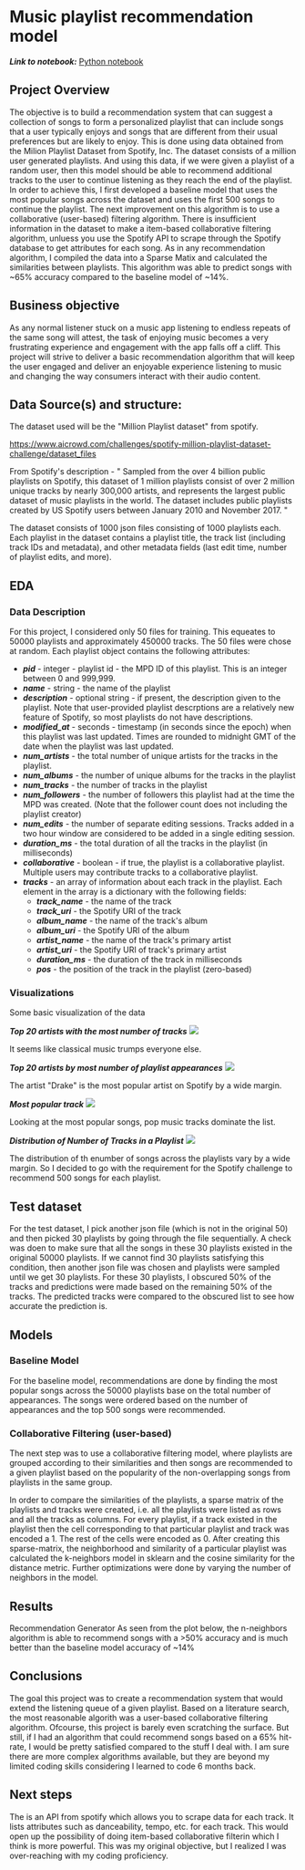 # Music playlist recommendation model

***Link to notebook:*** 
[Python notebook](/Capstone.ipynb)

## Project Overview

The objective is to build a recommendation system that can suggest a collection of songs to form a personalized playlist that can include songs that a user typically enjoys and songs that are different from their usual preferences but are likely to enjoy. This is done using data obtained from the Milion Playlist Dataset from Spotify, Inc. The dataset consists of a million user generated playlists. And using this data, if we were given a playlist of a random user, then this model should be able to recommend additional tracks to the user to continue listening as they reach the end of the playlist. In order to achieve this, I first developed a baseline model that uses the most popular songs across the dataset and uses the first 500 songs to continue the playlist. The next improvement on this algorithm is to use a collaborative (user-based) filtering algorithm. There is insufficient information in the dataset to make a item-based collaborative filtering algorithm, unluess you use the Spotify API to scrape through the Spotify database to get attributes for each song. As in any recommendation algorithm, I compiled the data into a Sparse Matix and calculated the similarities between playlists. This algorithm was able to predict songs with ~65% accuracy compared to the baseline model of ~14%.

## Business objective

As any normal listener stuck on a music app listening to endless repeats of the same song will attest, the task of enjoying music becomes a very frustrating experience and engagement with the app falls off a cliff. This project will strive to deliver a basic recommendation algorithm that will keep the user engaged and deliver an enjoyable experience listening to music and changing the way consumers interact with their audio content. 

## Data Source(s) and structure:

The dataset used will be the "Million Playlist dataset" from spotify.

https://www.aicrowd.com/challenges/spotify-million-playlist-dataset-challenge/dataset_files

From Spotify's description - " Sampled from the over 4 billion public playlists on Spotify, this dataset of 1 million playlists consist of over 2 million unique tracks by nearly 300,000 artists, and represents the largest public dataset of music playlists in the world. The dataset includes public playlists created by US Spotify users between January 2010 and November 2017. "

The dataset consists of 1000 json files consisting of 1000 playlists each. Each playlist in the dataset contains a playlist title, the track list (including track IDs and metadata), and other metadata fields (last edit time, number of playlist edits, and more). 

## EDA
### Data Description
For this project, I considered only 50 files for training. This equeates to 50000 playlists and approximately 450000 tracks. The 50 files were chose at random. Each playlist object contains the following attributes:

* ***pid*** - integer - playlist id - the MPD ID of this playlist. This is an integer between 0 and 999,999.
* ***name*** - string - the name of the playlist 
* ***description*** - optional string - if present, the description given to the playlist.  Note that user-provided playlist descrptions are a relatively new feature of Spotify, so most playlists do not have descriptions.
* ***modified_at*** - seconds - timestamp (in seconds since the epoch) when this playlist was last updated. Times are rounded to midnight GMT of the date when the playlist was last updated.
* ***num_artists*** - the total number of unique artists for the tracks in the playlist.
* ***num_albums*** - the number of unique albums for the tracks in the playlist
* ***num_tracks*** - the number of tracks in the playlist
* ***num_followers*** - the number of followers this playlist had at the time the MPD was created. (Note that the follower count does not including the playlist creator)
* ***num_edits*** - the number of separate editing sessions. Tracks added in a two hour window are considered to be added in a single editing session.
* ***duration_ms*** - the total duration of all the tracks in the playlist (in milliseconds)
* ***collaborative*** -  boolean - if true, the playlist is a collaborative playlist. Multiple users may contribute tracks to a collaborative playlist.
* ***tracks*** - an array of information about each track in the playlist. Each element in the array is a dictionary with the following fields:
   * ***track_name*** - the name of the track
   * ***track_uri*** - the Spotify URI of the track
   * ***album_name*** - the name of the track's album
   * ***album_uri*** - the Spotify URI of the album
   * ***artist_name*** - the name of the track's primary artist
   * ***artist_uri*** - the Spotify URI of track's primary artist
   * ***duration_ms*** - the duration of the track in milliseconds
   * ***pos*** - the position of the track in the playlist (zero-based)

### Visualizations
Some basic visualization of the data

***Top 20 artists with the most number of tracks***
![](/Artists_with_most_tracks.png)

It seems like classical music trumps everyone else. 

***Top 20 artists by most number of playlist appearances***
![](/Atists_in_most_playlists.png)

The artist "Drake" is the most popular artist on Spotify by a wide margin.

***Most popular track***
![](/Most_popular_tracks.png)

Looking at the most popular songs, pop music tracks dominate the list.

***Distribution of Number of Tracks in a Playlist***
![](/distribution_of_tracks.png)

The distribution of th enumber of songs across the playlists vary by a wide margin. So I decided to go with the requirement for the Spotify challenge to recommend 500 songs for each playlist.

## Test dataset

For the test dataset, I pick another json file (which is not in the original 50) and then picked 30 playlists by going through the file sequentially. A check was doen to make sure that all the songs in these 30 playlists existed in the original 50000 playlists. If we cannot find 30 playlists satisfying this condition, then another json file was chosen and playlists were sampled until we get 30 playlists. For these 30 playlists, I obscured 50% of the tracks and predictions were made based on the remaining 50% of the tracks. The predicted tracks were compared to the obscured list to see how accurate the prediction is.

## Models
### Baseline Model
For the baseline model, recommendations are done by finding the most popular songs across the 50000 playlists base on the total number of appearances. The songs were ordered based on the number of appearances and the top 500 songs were recommended. 

### Collaborative Filtering (user-based)
The next step was to use a collaborative filtering model, where playlists are grouped according to their similarities and then songs are recommended to a given playlist based on the popularity of the non-overlapping songs from playlists in the same group.

In order to compare the similarities of the playlists, a sparse matrix of the playlists and tracks were created, i.e. all the playlists were listed as rows and all the tracks as columns. For every playlist, if a track existed in the playlist then the cell corresponding to that particular playlist and track was encoded a 1. The rest of the cells were encoded as 0. After creating this sparse-matrix, the neighborhood and similarity of a particular playlist was calculated the k-neighbors model in sklearn and the cosine similarity for the distance metric. Further optimizations were done by varying the number of neighbors in the model.

## Results
Recommendation Generator
As seen from the plot below, the n-neighbors algorithm is able to recommend songs with a >50% accuracy and is much better than the baseline model accuracy of ~14%

## Conclusions
The goal this project was to create a recommendation system that would extend the listening queue of a given playlist. Based on a literature search, the most reasonable algorith was a user-based collaborative filtering algorithm. Ofcourse, this project is barely even scratching the surface. But still, if I had an algorithm that could recommend songs based on a 65% hit-rate, I would be pretty satisfied compared to the stuff I deal with. I am sure there are more complex algorithms available, but they are beyond my limited coding skills considering I learned to code 6 months back. 

## Next steps
The is an API from spotify which allows you to scrape data for each track. It lists attributes such as danceability, tempo, etc. for each track. This would open up the possibility of doing item-based collaborative filterin which I think is more powerful. This was my original objective, but I realized I was over-reaching with my coding proficiency.
